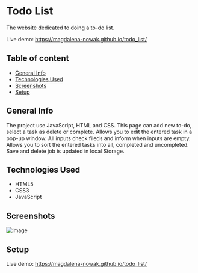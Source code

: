 # Todo List

The website dedicated to doing a to-do list. 

Live demo: https://magdalena-nowak.github.io/todo_list/

## Table of content

* [General Info](#general-info)
* [Technologies Used](#technologies-used)
* [Screenshots](#screenshots)
* [Setup](#setup)

## General Info

The project use JavaScript, HTML and CSS. 
This page can add new to-do, select a task as delete or complete. Allows you to edit the entered task in a pop-up window. All inputs check fileds and inform when inputs are empty. Allows you to sort the entered tasks into all, completed and uncompleted. Save and delete job is updated in local Storage.

## Technologies Used

* HTML5
* CSS3
* JavaScript


## Screenshots

![image](https://user-images.githubusercontent.com/70846864/129060310-bf8462bd-11ff-45a9-8243-879f65c8f99c.png)

## Setup

Live demo: https://magdalena-nowak.github.io/todo_list/


